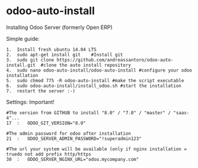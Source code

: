 # odoo-auto-install
Installing Odoo Server (formerly Open ERP) 

Simple guide:

	1.	Install fresh ubuntu 14.04 LTS
	2.	sudo apt-get install git 	#Install git
	3.	sudo git clone https://github.com/andreassantoro/odoo-auto-install.git  #clone the auto install repository
	4.	sudo nano odoo-auto-install/odoo-auto-install #configure your odoo installation
	5.	sudo chmod 775 -R odoo-auto-install #make the script executable
	6.	sudo odoo-auto-install/install_odoo.sh #start the installation
	7.	restart the server :-)

Settings:
	Important!

	#The version from GITHUB to install "8.0" / "7.0" / "master" / "saas-4"...
	17	:	ODOO_GIT_VERSION="8.0" 
	
	#The admin password for odoo after installation
	21	:	ODOO_SERVER_ADMIN_PASSWORD="!superadmin123" 

	#The url your system will be available (only if nginx installation = truedo not add prefix http/https 
	30	:	ODOO_SERVER_NGINX_URL="odoo.mycompany.com" 